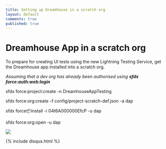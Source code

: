 ```yaml
---
title: Setting up Dreamhouse in a scratch org
layout: default
comments: true
published: true
---
```


# Dreamhouse App in a scratch org

To prepare for creating UI tests using the new Lightning Testing Service, get the Dreamhouse app installed into a scratch org.

_Assuming that a dev org has already been authorised using **sfdx force:auth:web:login**_

sfdx force:project:create -n DreamhouseAppTesting

sfdx force:org:create -f config/project-scratch-def.json -a dap

sfdx force:package:install -i 04t6A000000EfcP  -u dap

sfdx force:org:open -u dap


<img src="{{ site.url }}/assets/gifs/dreamhouse-app-via-sfdx.gif" />


{% include disqus.html %}
